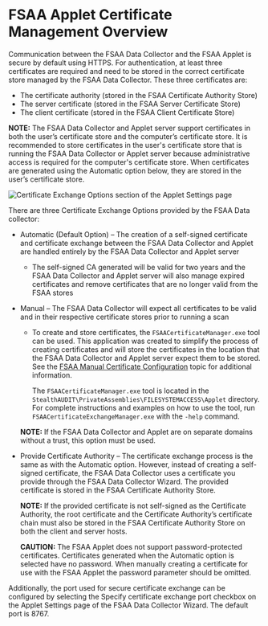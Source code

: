 # FSAA Applet Certificate Management Overview

Communication between the FSAA Data Collector and the FSAA Applet is secure by default using HTTPS.
For authentication, at least three certificates are required and need to be stored in the correct
certificate store managed by the FSAA Data Collector. These three certificates are:

- The certificate authority (stored in the FSAA Certificate Authority Store)
- The server certificate (stored in the FSAA Server Certificate Store)
- The client certificate (stored in the FSAA Client Certificate Store)

**NOTE:** The FSAA Data Collector and Applet server support certificates in both the user’s
certificate store and the computer’s certificate store. It is recommended to store certificates in
the user's certificate store that is running the FSAA Data Collector or Applet server because
administrative access is required for the computer's certificate store. When certificates are
generated using the Automatic option below, they are stored in the user’s certificate store.

![Certificate Exchange Options section of the Applet Settings page](/img/product_docs/accessanalyzer/11.6/accessanalyzer/admin/datacollector/fsaa/appletsettingscertificateexchangeoptions.webp)

There are three Certificate Exchange Options provided by the FSAA Data collector:

- Automatic (Default Option) – The creation of a self-signed certificate and certificate exchange
  between the FSAA Data Collector and Applet are handled entirely by the FSAA Data Collector and
  Applet server

    - The self-signed CA generated will be valid for two years and the FSAA Data Collector and
      Applet server will also manage expired certificates and remove certificates that are no longer
      valid from the FSAA stores

- Manual – The FSAA Data Collector will expect all certificates to be valid and in their respective
  certificate stores prior to running a scan

    - To create and store certificates, the `FSAACertificateManager.exe` tool can be used. This
      application was created to simplify the process of creating certificates and will store the
      certificates in the location that the FSAA Data Collector and Applet server expect them to be
      stored. See the
      [FSAA Manual Certificate Configuration](/docs/accessanalyzer/11.6/admin/datacollector/fsaa/manualcertificate.md)
      topic for additional information.

        The `FSAACertificateManager.exe` tool is located in the
        `StealthAUDIT\PrivateAssemblies\FILESYSTEMACCESS\Applet` directory. For complete
        instructions and examples on how to use the tool, run `FSAACertificateExchangeManager.exe`
        with the `-help` command.

    **NOTE:** If the FSAA Data Collector and Applet are on separate domains without a trust, this
    option must be used.

- Provide Certificate Authority – The certificate exchange process is the same as with the Automatic
  option. However, instead of creating a self-signed certificate, the FSAA Data Collector uses a
  certificate you provide through the FSAA Data Collector Wizard. The provided certificate is stored
  in the FSAA Certificate Authority Store.

    **NOTE:** If the provided certificate is not self-signed as the Certificate Authority, the root
    certificate and the Certificate Authority’s certificate chain must also be stored in the FSAA
    Certificate Authority Store on both the client and server hosts.

    **CAUTION:** The FSAA Applet does not support password-protected certificates. Certificates
    generated when the Automatic option is selected have no password. When manually creating a
    certificate for use with the FSAA Applet the password parameter should be omitted.

Additionally, the port used for secure certificate exchange can be configured by selecting the
Specify certificate exchange port checkbox on the Applet Settings page of the FSAA Data Collector
Wizard. The default port is 8767.
